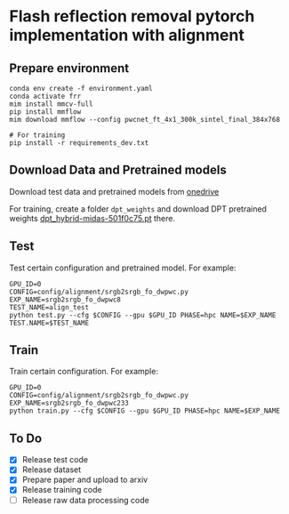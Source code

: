 # Flash reflection removal pytorch implementation with alignment


## Prepare environment
```
conda env create -f environment.yaml  
conda activate frr
mim install mmcv-full
pip install mmflow
mim download mmflow --config pwcnet_ft_4x1_300k_sintel_final_384x768

# For training
pip install -r requirements_dev.txt
```

## Download Data and Pretrained models

Download test data and pretrained models from [onedrive](https://hkustconnect-my.sharepoint.com/:f:/g/personal/xjiangan_connect_ust_hk/EuM-fkWwAKlOjetolgSXRM4BEl1uai4mwLdiKAM_ka6_iA?e=HU63Gc)

For training, create a folder `dpt_weights` and download DPT pretrained weights [dpt_hybrid-midas-501f0c75.pt](https://github.com/intel-isl/DPT/releases/download/1_0/dpt_hybrid-midas-501f0c75.pt) there.


## Test

Test certain configuration and pretrained model.
For example:
```
GPU_ID=0
CONFIG=config/alignment/srgb2srgb_fo_dwpwc.py
EXP_NAME=srgb2srgb_fo_dwpwc8
TEST_NAME=align_test
python test.py --cfg $CONFIG --gpu $GPU_ID PHASE=hpc NAME=$EXP_NAME TEST.NAME=$TEST_NAME 
```

## Train
Train certain configuration.
For example:
```
GPU_ID=0
CONFIG=config/alignment/srgb2srgb_fo_dwpwc.py
EXP_NAME=srgb2srgb_fo_dwpwc233
python train.py --cfg $CONFIG --gpu $GPU_ID PHASE=hpc NAME=$EXP_NAME
```

## To Do
- [x] Release test code
- [x] Release dataset
- [x] Prepare paper and upload to arxiv
- [x] Release training code
- [ ] Release raw data processing code
